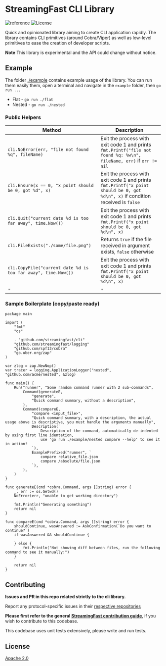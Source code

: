 # StreamingFast CLI Library
[![reference](https://img.shields.io/badge/godoc-reference-5272B4.svg?style=flat-square)](https://pkg.go.dev/github.com/streamingfast/dgrpc)
[![License](https://img.shields.io/badge/License-Apache%202.0-blue.svg)](https://opensource.org/licenses/Apache-2.0)

Quick and opinionated library aiming to create CLI application rapidly. The library contains CLI primitives (around Cobra/Viper) as well as low-level primitives to ease the creation of developer scripts.

**Note** This library is experimental and the API could change without notice.

## Example

The folder [./example](./example) contains example usage of the library. You can run them easily them, open a terminal and navigate in the `example` folder, then `go run ...`

 * Flat - `go run ./flat`
 * Nested - `go run ./nested`

### Public Helpers

| Method| Description |
|-|-|
| `cli.NoError(err, "file not found %q", fileName)` | Exit the process with exit code 1 and prints `fmt.Printf("file not found %q: %w\n", fileName, err)` if `err != nil` |
| `cli.Ensure(x == 0, "x point should be 0, got %d", x)` | Exit the process with exit code 1 and prints `fmt.Printf("x point should be 0, got %d\n", x)` if condition received is `false` |
| `cli.Quit("current date %d is too far away", time.Now())` | Exit the process with exit code 1 and prints `fmt.Printf("x point should be 0, got %d\n", x)` |
| `cli.FileExists("./some/file.png")` | Returns `true` if the file received in argument exists, `false` otherwise |
| `cli.CopyFile("current date %d is too far away", time.Now())` | Exit the process with exit code 1 and prints `fmt.Printf("x point should be 0, got %d\n", x)` |
|-|-|

### Sample Boilerplate (copy/paste ready)

```golang
package main

import (
	"fmt"
	"os"

	. "github.com/streamingfast/cli"
	"github.com/streamingfast/logging"
	"github.com/spf13/cobra"
	"go.uber.org/zap"
)

var zlog = zap.NewNop()
var tracer = logging.ApplicationLogger("nested", "github.com/acme/nested", &zlog)

func main() {
	Run("runner", "Some random command runner with 2 sub-commands",
		Command(generateE,
			"generate",
			"Quick command summary, without a description",
		),
		Command(compareE,
			"compare <input_file>",
			"Quick command summary, with a description, the actual usage above is descriptive, you must handle the arguments manually",
			Description(`
				Description of the command, automatically de-indented by using first line identation,
				use 'go run ./example/nested compare --help' to see it in action!
			`),
			ExamplePrefixed("runner", `
				compare relative_file.json
				compare /absolute/file.json
			`),
		),
	)
}

func generateE(cmd *cobra.Command, args []string) error {
	_, err := os.Getwd()
	NoError(err, "unable to get working directory")

	fmt.Println("Generating something")
	return nil
}

func compareE(cmd *cobra.Command, args []string) error {
	shouldContinue, wasAnswered := AskConfirmation(`Do you want to continue?`)
	if wasAnswered && shouldContinue {

	} else {
		fmt.Println("Not showing diff between files, run the following command to see it manually:")
	}

	return nil
}
```

## Contributing

**Issues and PR in this repo related strictly to the cli library.**

Report any protocol-specific issues in their
[respective repositories](https://github.com/streamingfast/streamingfast#protocols)

**Please first refer to the general
[StreamingFast contribution guide](https://github.com/streamingfast/streamingfast/blob/master/CONTRIBUTING.md)**,
if you wish to contribute to this codebase.

This codebase uses unit tests extensively, please write and run tests.

## License

[Apache 2.0](LICENSE)
